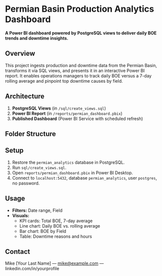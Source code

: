 # Permian Basin Production Analytics Dashboard  
**A Power BI dashboard powered by PostgreSQL views to deliver daily BOE trends and downtime insights.**

## Overview  
This project ingests production and downtime data from the Permian Basin, transforms it via SQL views, and presents it in an interactive Power BI report. It enables operations managers to track daily BOE versus a 7-day rolling average and pinpoint top downtime causes by field.

## Architecture  
1. **PostgreSQL Views** (in `/sql/create_views.sql`)  
2. **Power BI Report** (in `/reports/permian_dashboard.pbix`)  
3. **Published Dashboard** (Power BI Service with scheduled refresh)

## Folder Structure  


## Setup  
1. Restore the `permian_analytics` database in PostgreSQL.  
2. Run `sql/create_views.sql`.  
3. Open `reports/permian_dashboard.pbix` in Power BI Desktop.  
4. Connect to `localhost:5432`, database `permian_analytics`, user `postgres`, no password.

## Usage  
- **Filters:** Date range, Field  
- **Visuals:**  
  - KPI cards: Total BOE, 7-day average  
  - Line chart: Daily BOE vs. rolling average  
  - Bar chart: BOE by Field  
  - Table: Downtime reasons and hours

## Contact  
Mike [Your Last Name] — mike@example.com — linkedin.com/in/yourprofile
